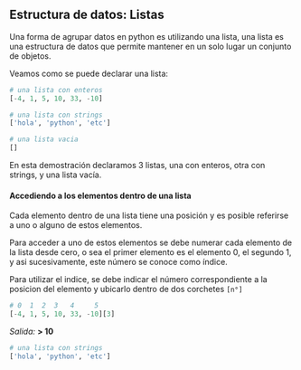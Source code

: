 ## Estructura de datos: Listas

Una forma de agrupar datos en python es utilizando una lista, una lista es una estructura de datos que permite mantener en un solo lugar un conjunto de objetos.

Veamos como se puede declarar una lista:

``` python
# una lista con enteros
[-4, 1, 5, 10, 33, -10]

# una lista con strings
['hola', 'python', 'etc']

# una lista vacia
[]

```
En esta demostración declaramos 3 listas, una con enteros, otra con strings, y una lista vacía.


#### Accediendo a los elementos dentro de una lista

Cada elemento dentro de una lista tiene una posición y es posible referirse a uno o alguno de estos elementos.

Para acceder a uno de estos elementos se debe numerar cada elemento de la lista desde cero, o sea el primer elemento es el elemento 0, el segundo 1, y asi sucesivamente, este número se conoce como índice.

Para utilizar el indice, se debe indicar el número correspondiente a la posicion del elemento y ubicarlo dentro de dos corchetes `[n°]`

``` python
# 0  1  2  3   4     5
[-4, 1, 5, 10, 33, -10][3]
``` 
_Salida:_
**> 10**

``` python
# una lista con strings
['hola', 'python', 'etc']
``` 




